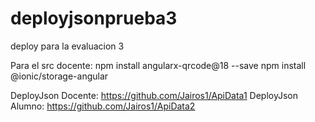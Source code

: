 # deployjsonprueba3
deploy para la evaluacion 3

Para el src docente:
npm install angularx-qrcode@18 --save
npm install @ionic/storage-angular

DeployJson Docente: https://github.com/Jairos1/ApiData1
DeployJson Alumno: https://github.com/Jairos1/ApiData2
